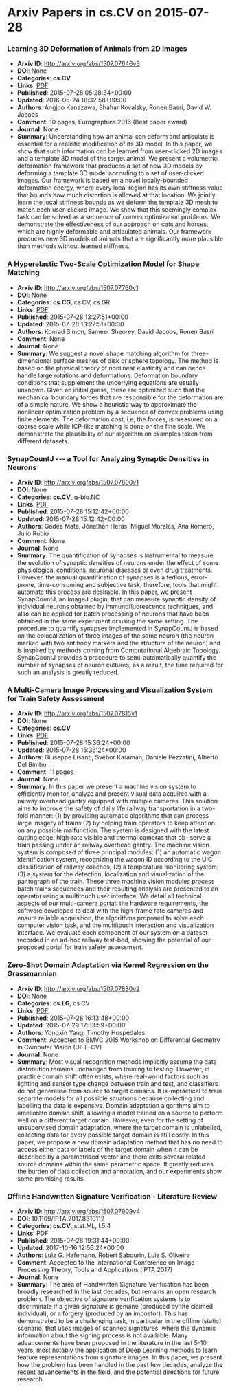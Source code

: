 # Arxiv Papers in cs.CV on 2015-07-28
### Learning 3D Deformation of Animals from 2D Images
- **Arxiv ID**: http://arxiv.org/abs/1507.07646v3
- **DOI**: None
- **Categories**: **cs.CV**
- **Links**: [PDF](http://arxiv.org/pdf/1507.07646v3)
- **Published**: 2015-07-28 05:28:34+00:00
- **Updated**: 2016-05-24 18:32:58+00:00
- **Authors**: Angjoo Kanazawa, Shahar Kovalsky, Ronen Basri, David W. Jacobs
- **Comment**: 10 pages, Eurographics 2016 (Best paper award)
- **Journal**: None
- **Summary**: Understanding how an animal can deform and articulate is essential for a realistic modification of its 3D model. In this paper, we show that such information can be learned from user-clicked 2D images and a template 3D model of the target animal. We present a volumetric deformation framework that produces a set of new 3D models by deforming a template 3D model according to a set of user-clicked images. Our framework is based on a novel locally-bounded deformation energy, where every local region has its own stiffness value that bounds how much distortion is allowed at that location. We jointly learn the local stiffness bounds as we deform the template 3D mesh to match each user-clicked image. We show that this seemingly complex task can be solved as a sequence of convex optimization problems. We demonstrate the effectiveness of our approach on cats and horses, which are highly deformable and articulated animals. Our framework produces new 3D models of animals that are significantly more plausible than methods without learned stiffness.



### A Hyperelastic Two-Scale Optimization Model for Shape Matching
- **Arxiv ID**: http://arxiv.org/abs/1507.07760v1
- **DOI**: None
- **Categories**: **cs.CG**, cs.CV, cs.GR
- **Links**: [PDF](http://arxiv.org/pdf/1507.07760v1)
- **Published**: 2015-07-28 13:27:51+00:00
- **Updated**: 2015-07-28 13:27:51+00:00
- **Authors**: Konrad Simon, Sameer Sheorey, David Jacobs, Ronen Basri
- **Comment**: None
- **Journal**: None
- **Summary**: We suggest a novel shape matching algorithm for three-dimensional surface meshes of disk or sphere topology. The method is based on the physical theory of nonlinear elasticity and can hence handle large rotations and deformations. Deformation boundary conditions that supplement the underlying equations are usually unknown. Given an initial guess, these are optimized such that the mechanical boundary forces that are responsible for the deformation are of a simple nature. We show a heuristic way to approximate the nonlinear optimization problem by a sequence of convex problems using finite elements. The deformation cost, i.e, the forces, is measured on a coarse scale while ICP-like matching is done on the fine scale. We demonstrate the plausibility of our algorithm on examples taken from different datasets.



### SynapCountJ --- a Tool for Analyzing Synaptic Densities in Neurons
- **Arxiv ID**: http://arxiv.org/abs/1507.07800v1
- **DOI**: None
- **Categories**: **cs.CV**, q-bio.NC
- **Links**: [PDF](http://arxiv.org/pdf/1507.07800v1)
- **Published**: 2015-07-28 15:12:42+00:00
- **Updated**: 2015-07-28 15:12:42+00:00
- **Authors**: Gadea Mata, Jónathan Heras, Miguel Morales, Ana Romero, Julio Rubio
- **Comment**: None
- **Journal**: None
- **Summary**: The quantification of synapses is instrumental to measure the evolution of synaptic densities of neurons under the effect of some physiological conditions, neuronal diseases or even drug treatments. However, the manual quantification of synapses is a tedious, error-prone, time-consuming and subjective task; therefore, tools that might automate this process are desirable. In this paper, we present SynapCountJ, an ImageJ plugin, that can measure synaptic density of individual neurons obtained by immunofluorescence techniques, and also can be applied for batch processing of neurons that have been obtained in the same experiment or using the same setting. The procedure to quantify synapses implemented in SynapCountJ is based on the colocalization of three images of the same neuron (the neuron marked with two antibody markers and the structure of the neuron) and is inspired by methods coming from Computational Algebraic Topology. SynapCountJ provides a procedure to semi-automatically quantify the number of synapses of neuron cultures; as a result, the time required for such an analysis is greatly reduced.



### A Multi-Camera Image Processing and Visualization System for Train Safety Assessment
- **Arxiv ID**: http://arxiv.org/abs/1507.07815v1
- **DOI**: None
- **Categories**: **cs.CV**
- **Links**: [PDF](http://arxiv.org/pdf/1507.07815v1)
- **Published**: 2015-07-28 15:36:24+00:00
- **Updated**: 2015-07-28 15:36:24+00:00
- **Authors**: Giuseppe Lisanti, Svebor Karaman, Daniele Pezzatini, Alberto Del Bimbo
- **Comment**: 11 pages
- **Journal**: None
- **Summary**: In this paper we present a machine vision system to efficiently monitor, analyze and present visual data acquired with a railway overhead gantry equipped with multiple cameras. This solution aims to improve the safety of daily life railway transportation in a two- fold manner: (1) by providing automatic algorithms that can process large imagery of trains (2) by helping train operators to keep attention on any possible malfunction. The system is designed with the latest cutting edge, high-rate visible and thermal cameras that ob- serve a train passing under an railway overhead gantry. The machine vision system is composed of three principal modules: (1) an automatic wagon identification system, recognizing the wagon ID according to the UIC classification of railway coaches; (2) a temperature monitoring system; (3) a system for the detection, localization and visualization of the pantograph of the train. These three machine vision modules process batch trains sequences and their resulting analysis are presented to an operator using a multitouch user interface. We detail all technical aspects of our multi-camera portal: the hardware requirements, the software developed to deal with the high-frame rate cameras and ensure reliable acquisition, the algorithms proposed to solve each computer vision task, and the multitouch interaction and visualization interface. We evaluate each component of our system on a dataset recorded in an ad-hoc railway test-bed, showing the potential of our proposed portal for train safety assessment.



### Zero-Shot Domain Adaptation via Kernel Regression on the Grassmannian
- **Arxiv ID**: http://arxiv.org/abs/1507.07830v2
- **DOI**: None
- **Categories**: **cs.LG**, cs.CV
- **Links**: [PDF](http://arxiv.org/pdf/1507.07830v2)
- **Published**: 2015-07-28 16:13:48+00:00
- **Updated**: 2015-07-29 17:53:59+00:00
- **Authors**: Yongxin Yang, Timothy Hospedales
- **Comment**: Accepted to BMVC 2015 Workshop on Differential Geometry in Computer
  Vision (DIFF-CV)
- **Journal**: None
- **Summary**: Most visual recognition methods implicitly assume the data distribution remains unchanged from training to testing. However, in practice domain shift often exists, where real-world factors such as lighting and sensor type change between train and test, and classifiers do not generalise from source to target domains. It is impractical to train separate models for all possible situations because collecting and labelling the data is expensive. Domain adaptation algorithms aim to ameliorate domain shift, allowing a model trained on a source to perform well on a different target domain. However, even for the setting of unsupervised domain adaptation, where the target domain is unlabelled, collecting data for every possible target domain is still costly. In this paper, we propose a new domain adaptation method that has no need to access either data or labels of the target domain when it can be described by a parametrised vector and there exits several related source domains within the same parametric space. It greatly reduces the burden of data collection and annotation, and our experiments show some promising results.



### Offline Handwritten Signature Verification - Literature Review
- **Arxiv ID**: http://arxiv.org/abs/1507.07909v4
- **DOI**: 10.1109/IPTA.2017.8310112
- **Categories**: **cs.CV**, stat.ML, I.5.4
- **Links**: [PDF](http://arxiv.org/pdf/1507.07909v4)
- **Published**: 2015-07-28 19:31:44+00:00
- **Updated**: 2017-10-16 12:56:24+00:00
- **Authors**: Luiz G. Hafemann, Robert Sabourin, Luiz S. Oliveira
- **Comment**: Accepted to the International Conference on Image Processing Theory,
  Tools and Applications (IPTA 2017)
- **Journal**: None
- **Summary**: The area of Handwritten Signature Verification has been broadly researched in the last decades, but remains an open research problem. The objective of signature verification systems is to discriminate if a given signature is genuine (produced by the claimed individual), or a forgery (produced by an impostor). This has demonstrated to be a challenging task, in particular in the offline (static) scenario, that uses images of scanned signatures, where the dynamic information about the signing process is not available. Many advancements have been proposed in the literature in the last 5-10 years, most notably the application of Deep Learning methods to learn feature representations from signature images. In this paper, we present how the problem has been handled in the past few decades, analyze the recent advancements in the field, and the potential directions for future research.



